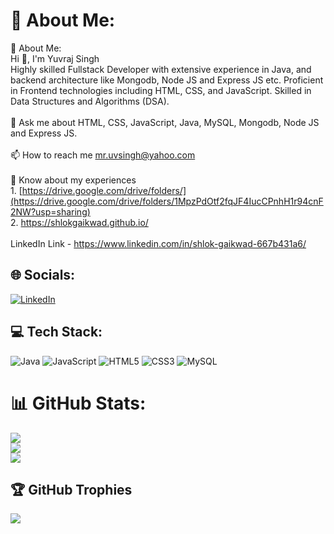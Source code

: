 # 💫 About Me:
💫 About Me:<br>Hi 👋, I'm Yuvraj Singh<br>Highly skilled Fullstack Developer with extensive experience in Java, and backend architecture like Mongodb, Node JS and Express JS etc. Proficient in Frontend technologies including HTML, CSS, and JavaScript. Skilled in Data Structures and Algorithms (DSA).<br><br>💬 Ask me about HTML, CSS, JavaScript, Java, MySQL, Mongodb, Node JS and Express JS.<br><br>📫 How to reach me mr.uvsingh@yahoo.com<br>
<br>📄 Know about my experiences
<br>1. [https://drive.google.com/drive/folders/](https://drive.google.com/drive/folders/1MpzPdOtf2fqJF4IucCPnhH1r94cnF2NW?usp=sharing) <br> 2. https://shlokgaikwad.github.io/<br> <br> LinkedIn Link - https://www.linkedin.com/in/shlok-gaikwad-667b431a6/<br>


## 🌐 Socials:
[![LinkedIn](https://img.shields.io/badge/LinkedIn-%230077B5.svg?logo=linkedin&logoColor=white)](https://www.linkedin.com/in/shlok-gaikwad-667b431a6/) 


## 💻 Tech Stack:
![Java](https://img.shields.io/badge/java-%23ED8B00.svg?style=for-the-badge&logo=java&logoColor=white) ![JavaScript](https://img.shields.io/badge/javascript-%23323330.svg?style=for-the-badge&logo=javascript&logoColor=%23F7DF1E) 
![HTML5](https://img.shields.io/badge/html5-%23E34F26.svg?style=for-the-badge&logo=html5&logoColor=white)
![CSS3](https://img.shields.io/badge/css3-%231572B6.svg?style=for-the-badge&logo=css3&logoColor=white)
![MySQL](https://img.shields.io/badge/mysql-%2300f.svg?style=for-the-badge&logo=mysql&logoColor=white) 

# 📊 GitHub Stats:
![](https://github-readme-stats.vercel.app/api?username=uvsingh007&theme=dark&hide_border=false&include_all_commits=false&count_private=true)<br/>
![](https://github-readme-streak-stats.herokuapp.com/?user=uvsingh007&theme=dark&hide_border=false)<br/>
![](https://github-readme-stats.vercel.app/api/top-langs/?username=uvsingh007&theme=dark&hide_border=false&include_all_commits=false&count_private=true&layout=compact)

## 🏆 GitHub Trophies
![](https://github-profile-trophy.vercel.app/?username=uvsingh007&theme=radical&no-frame=false&no-bg=true&margin-w=4)
